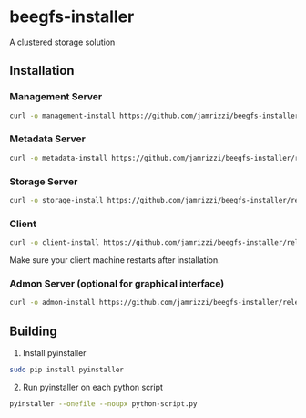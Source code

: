 # beegfs-installer
A clustered storage solution

## Installation

### Management Server
```sh
curl -o management-install https://github.com/jamrizzi/beegfs-installer/releases/download/v0.0.1/management-install && sudo ./management-install
```

### Metadata Server
```sh
curl -o metadata-install https://github.com/jamrizzi/beegfs-installer/releases/download/v0.0.1/metadata-install && sudo ./metadata-install
```

### Storage Server
```sh
curl -o storage-install https://github.com/jamrizzi/beegfs-installer/releases/download/v0.0.1/storage-install && sudo ./storage-install
```

### Client
```sh
curl -o client-install https://github.com/jamrizzi/beegfs-installer/releases/download/v0.0.1/client-install && sudo ./client-install
```
Make sure your client machine restarts after installation.

### Admon Server (optional for graphical interface)
```sh
curl -o admon-install https://github.com/jamrizzi/beegfs-installer/releases/download/v0.0.1/admon-install && sudo ./admon-install
```

## Building
1. Install pyinstaller
```sh
sudo pip install pyinstaller
```

2. Run pyinstaller on each python script
```sh
pyinstaller --onefile --noupx python-script.py
```
